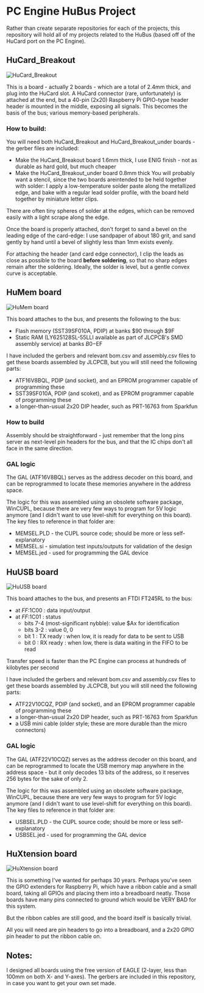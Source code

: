 # PC Engine HuBus Project

Rather than create separate repositories for each of the projects, this repository will
hold all of my projects related to the HuBus (based off of the HuCard port on the PC Engine).

## HuCard_Breakout

![HuCard_Breakout](images/HuCard_Breakout.jpg)

This is a board - actually 2 boards - which are a total of 2.4mm thick, and plug into
the HuCard slot.  A HuCard connector (rare, unfortunately) is attached at the end, but
a 40-pin (2x20) Raspberry Pi GPIO-type header header is mounted in the middle, exposing
all signals.  This becomes the basis of the bus; various memory-based peripherals.

### How to build:
You will need both HuCard_Breakout and HuCard_Breakout_under boards - the gerber files
are included:
- Make the HuCard_Breakout board 1.6mm thick, I use ENIG finish - not as durable as hard gold, but much cheaper
- Make the HuCard_Breakout_under board 0.8mm thick
You will probably want a stencil, since the two boards areintended to be held together
with solder:  I apply a low-temperature solder paste along the metallized edge, and bake
with a regular lead solder profile, with the board held together by miniature letter clips.

There are often tiny spheres of solder at the edges, which can be removed easily with a
light scrape along the edge.

Once the board is properly attached, don't forget to sand a bevel on the leading edge of
the card-edge: I use sandpaper of about 180 grit, and sand gently by hand until a bevel of
slightly less than 1mm exists evenly.

For attaching the header (and card edge connector), I clip the leads as close as possible to
the board **before soldering**, so that no sharp edges remain after the soldering.
Ideally, the solder is level, but a gentle convex curve is acceptable.


## HuMem board

![HuMem board](images/HuMem.jpg)

This board attaches to the bus, and presents the following to the bus:
- Flash memory (SST39SF010A, PDIP) at banks $90 through $9F
- Static RAM (LY625128SL-55LLI available as part of JLCPCB's SMD assembly service) at banks $B0-$EF

I have included the gerbers and relevant bom.csv and assembly.csv files to get these boards
assembled by JLCPCB, but you will still need the following parts:
- ATF16V8BQL, PDIP (and socket), and an EPROM programmer capable of programming these
- SST39SF010A, PDIP (and scoket), and as EPROM programmer capable of programming these
- a longer-than-usual 2x20 DIP header, such as PRT-16763 from Sparkfun

### How to build
Assembly should be straightforward - just remember that the long pins server as next-level
pin headers for the bus, and that the IC chips don't all face in the same direction.

### GAL logic
The GAL (ATF16V8BQL) serves as the address decoder on this board, and can be reprogrammed to
locate these memories anywhere in the address space.

The logic for this was assembled using an obsolete software package, WinCUPL, because there are
very few ways to program for 5V logic anymore (and I didn't want to use level-shift for everything
on this board).  The key files to reference in that folder are:
- MEMSEL.PLD - the CUPL source code; should be more or less self-explanatory
- MEMSEL.si  - simulation test inputs/outputs for validation of the design
- MEMSEL.jed - used for programming the GAL device

## HuUSB board

![HuUSB board](images/HuUSB.jpg)

This board attaches to the bus, and presents an FTDI FT245RL to the bus:
- at $FF:$1C00 : data input/output
- at $FF:$1C01 : status
  - bits 7-4 (most-significant nybble):  value $Ax for identification
  - bits 3-2 : value 0, 0
  - bit  1 : TX ready : when low, it is ready for data to be sent to USB
  - bit  0 : RX ready : when low, there is data waiting in the FIFO to be read

Transfer speed is faster than the PC Engine can process at hundreds of kilobytes per second

I have included the gerbers and relevant bom.csv and assembly.csv files to get these boards
assembled by JLCPCB, but you will still need the following parts:
- ATF22V10CQZ, PDIP (and socket), and an EPROM programmer capable of programming these
- a longer-than-usual 2x20 DIP header, such as PRT-16763 from Sparkfun
- a USB mini cable (older style; these are more durable than the micro connectors)

### GAL logic
The GAL (ATF22V10CQZ) serves as the address decoder on this board, and can be reprogrammed to
locate the USB memory map anywhere in the address space - but it only decodes 13 bits of the address,
so it reserves 256 bytes for the sake of only 2.

The logic for this was assembled using an obsolete software package, WinCUPL, because there are
very few ways to program for 5V logic anymore (and I didn't want to use level-shift for everything
on this board).  The key files to reference in that folder are:
- USBSEL.PLD - the CUPL source code; should be more or less self-explanatory
- USBSEL.jed - used for programming the GAL device

## HuXtension board

![HuXtension board](images/HuXtension.jpg)

This is something I've wanted for perhaps 30 years.
Perhaps you've seen the GPIO extenders for Raspberry Pi, which have a ribbon cable and a small board,
taking all GPIOs and placing them into a breadboard neatly.  Those boards have many pins connected
to ground which would be VERY BAD for this system.

But the ribbon cables are still good, and the board itself is basically trivial.

All you will need are pin headers to go into a breadboard, and a 2x20 GPIO pin header to put the
ribbon cable on.


## Notes:

I designed all boards using the free version of EAGLE (2-layer, less than 100mm
on both X- and Y-axes).  The gerbers are included in this repository, in case you
want to get your own set made.

